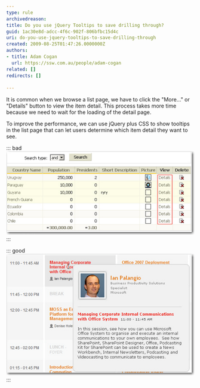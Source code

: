 ```yaml
---
type: rule
archivedreason: 
title: Do you use jQuery Tooltips to save drilling through?
guid: 1ac30e8d-adcc-4f6c-902f-806bfbc15d4c
uri: do-you-use-jquery-tooltips-to-save-drilling-through
created: 2009-08-25T01:47:26.0000000Z
authors:
- title: Adam Cogan
  url: https://ssw.com.au/people/adam-cogan
related: []
redirects: []

---
```


It is common when we browse a list page, we have to click the "More..." or "Details" button to view the item detail. This process takes more time because we need to wait for the loading of the detail page.

 To improve the performance, we can use jQuery plus CSS to show tooltips in the list page that can let users determine which item detail they want to see.   
<!--endintro-->

::: bad  
![Figure: Bad Example - redirect to a new page to view the detail](ViewDetailGrid.jpg)  
:::

::: good  
![Figure: Good Example - show tooltip when mouse is over in the list](ViewTooltipGrid.jpg)  
:::
